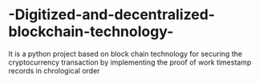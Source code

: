 # -Digitized-and-decentralized-blockchain-technology-
It is a python project based on block chain technology for securing the cryptocurrency transaction by implementing the proof of work timestamp records in chrological order
